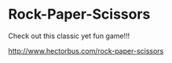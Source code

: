 Rock-Paper-Scissors
===================

Check out this classic yet fun game!!!

http://www.hectorbus.com/rock-paper-scissors
